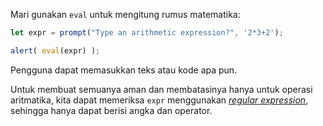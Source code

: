 Mari gunakan `eval` untuk mengitung rumus matematika:

```js demo run
let expr = prompt("Type an arithmetic expression?", '2*3+2');

alert( eval(expr) );
```

Pengguna dapat memasukkan teks atau kode apa pun.

Untuk membuat semuanya aman dan membatasinya hanya untuk operasi aritmatika, kita dapat memeriksa `expr` menggunakan [_regular expression_](info:regular-expressions), sehingga hanya dapat berisi angka dan operator.
